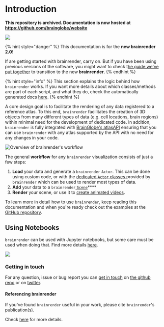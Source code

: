 # Introduction

**This repository is archived. Documentation is now hosted at https://github.com/brainglobe/website**

![](.gitbook/assets/aba.png)

{% hint style="danger" %}
This documentation is for the **new brainrender 2.0**!

If  are getting started with brainrender, carry on. But if you have been using previous versions of the software, you might want to check t[he guide we've put together](usage/overview/v1-greater-than-v2.md) to transition to the new **brainrender**.
{% endhint %}

{% hint style="info" %}
This section explains the logic behind how `brainrender` works. If you want more details about which classes/methods are part of each script, and what they do, check the automatically generated docs [here](autogenerated-docs/brainrender-autodocs/).
{% endhint %}



A core design goal is to facilitate the rendering of any data registered to a reference atlas. To this end, `brainrender` facilitates the creation of 3D objects from many different types of data \(e.g. cell locations, brain regions\) within minimal need for the development of dedicated code. In addition, `brainrender` is fully integrated with [BrainGlobe's atlasAPI](https://docs.brainglobe.info/bg-atlasapi/introduction) ensuring that you can use `brainrender` with any atlas supported by the API with no need for any changes in your code. 

![Overview of brainrender&apos;s workflow](.gitbook/assets/design_principles.png)

The general **workflow** for any `brainrender` visualization consists of just a few steps:

1. **Load** your data and generate a `brainrender` `Actor`. This can be done using custom code, or with the [dedicated `Actor` classes ](usage/actors.md)provided by `brainrender` which can be used to render most types of data.
2. **Add** your data to a `brainrender`[ `Scene`](usage/scene-1/)\*\*\*\*
3. **Render** your scene, or use it to [create animated videos](usage/videos-animations-and-exporting-to-html.md). 

To learn more in detail how to use `brainrender`, keep reading this documentation and when you're ready check out the examples at the [GitHub repository](https://github.com/brainglobe/brainrender).



## Using Notebooks

`brainrender` can be used with Jupyter notebooks, but some care must be used when doing that. Find more details [here](usage/using-notebooks.md).

![](.gitbook/assets/humanbrainexp.png)

### Getting in touch

For any question, issue or bug report you can [get in touch](info/get-in-touch.md) on [the github repo](https://github.com/BrancoLab/BrainRender) or on [twitter](https://twitter.com/Federico_claudi).



#### Referencing brainrender

If you've found `brainrender` useful in your work, please cite `brainrender`'s publication\(s\). 

Check [here](info/referencing-brainrender.md) for more details. 



